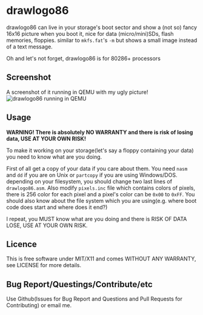 # drawlogo86
drawlogo86 can live in your storage's boot sector and show a (not so) fancy
16x16 picture when you boot it, nice for data (micro/mini)SDs, flash memories, floppies. similar to `mkfs.fat`'s `-m` but shows a small image instead of a text message.

Oh and let's not forget, drawlogo86 is for 80286+ processors
## Screenshot
A screenshot of it running in QEMU with my ugly picture!
![drawlogo86 running in QEMU](http://path/to/img.png "drawlogo86 running in QEMU")
## Usage
**WARNING! There is absolutely NO WARRANTY and there is risk of losing data,
USE AT YOUR OWN RISK!**

To make it working on your storage(let's say a floppy containing your data) you
need to know what are you doing.

First of all get a copy of your data if you care about them.
You need `nasm` and `dd` if you are on Unix or `partcopy` if you are using
Windows/DOS. depending on your filesystem, you should change two last lines of
`drawlogo86.asm`. Also modify `pixels.inc` file which contains colors of
pixels, there is 256 color for each pixel and a pixel's color can be `0x00` to
`0xFF`. You should also know about the file system which you are using(e.g.
where boot code does start and where does it end?)

I repeat, you MUST know what are you doing and there is RISK OF DATA LOSE, USE
AT YOUR OWN RISK.
## Licence
This is free software under MIT/X11 and comes WITHOUT ANY WARRANTY, see LICENSE
for more details.
## Bug Report/Questings/Contribute/etc
Use Github(Issues for Bug Report and Questions and Pull Requests for
Contributing) or email me.
